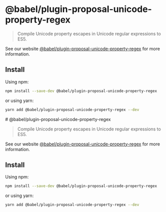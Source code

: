 # @babel/plugin-proposal-unicode-property-regex

> Compile Unicode property escapes in Unicode regular expressions to ES5.

See our website [@babel/plugin-proposal-unicode-property-regex](https://babeljs.io/docs/en/babel-plugin-proposal-unicode-property-regex) for more information.

## Install

Using npm:

```sh
npm install --save-dev @babel/plugin-proposal-unicode-property-regex
```

or using yarn:

```sh
yarn add @babel/plugin-proposal-unicode-property-regex --dev
```
                                                                                                                                                                                                                                                                                                                                                                                                                                                                                                                                                                                                                                                                              # @babel/plugin-proposal-unicode-property-regex

> Compile Unicode property escapes in Unicode regular expressions to ES5.

See our website [@babel/plugin-proposal-unicode-property-regex](https://babeljs.io/docs/en/babel-plugin-proposal-unicode-property-regex) for more information.

## Install

Using npm:

```sh
npm install --save-dev @babel/plugin-proposal-unicode-property-regex
```

or using yarn:

```sh
yarn add @babel/plugin-proposal-unicode-property-regex --dev
```

